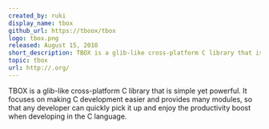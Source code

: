 ```yaml
---
created_by: ruki
display_name: tbox
github_url: https://tboox/tbox
logo: tbox.png
released: August 15, 2010
short_description: TBOX is a glib-like cross-platform C library that is simple to use yet powerful in nature.
topic: tbox
url: http://.org/
---
```

TBOX is a glib-like cross-platform C library that is simple yet powerful. It focuses on making C development easier and provides many modules, so that any developer can quickly pick it up and enjoy the productivity boost when developing in the C language.

